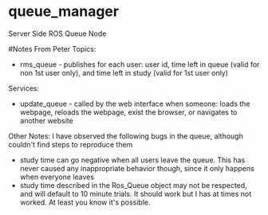 # queue_manager
Server Side ROS Queue Node

#Notes From Peter
Topics:

 - rms_queue - publishes for each user: user id, time left in queue (valid for non 1st user only), and time left in study (valid for 1st user only)

Services:

 - update_queue - called by the web interface when someone: loads the webpage, reloads the webpage, exist the browser, or navigates to another website

Other Notes:
I have observed the following bugs in the queue, although couldn't find steps to reproduce them

 - study time can go negative when all users leave the queue. This has never caused any inappropriate behavior though, since it only happens when everyone leaves
 - study time described in the Ros_Queue object may not be respected, and will default to 10 minute trials. It should work but I has at times not worked. At least you know it's possible.
